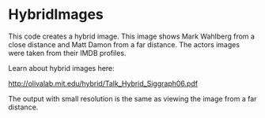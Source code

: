# HybridImages
This code creates a hybrid image. This image shows Mark Wahlberg from a close distance and Matt Damon from a far distance. The actors images were taken from their IMDB profiles.

Learn about hybrid images here:

http://olivalab.mit.edu/hybrid/Talk_Hybrid_Siggraph06.pdf

The output with small resolution is the same as viewing the image from a far distance.

